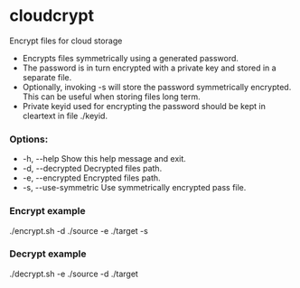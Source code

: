 # cloudcrypt
Encrypt files for cloud storage

* Encrypts files symmetrically using a generated password.<br>
* The password is in turn encrypted with a private key and stored in a separate file.<br>
* Optionally, invoking -s will store the password symmetrically encrypted. This can be useful when storing files long term.<br>
* Private keyid used for encrypting the password should be kept in cleartext in file ./keyid.

### Options:
  * -h, --help        Show this help message and exit.<br>
  * -d, --decrypted   Decrypted files path.<br>
  * -e, --encrypted   Encrypted files path.<br>
  * -s, --use-symmetric   Use symmetrically encrypted pass file.<br>

### Encrypt example
./encrypt.sh -d ./source -e ./target -s

### Decrypt example
./decrypt.sh -e ./source -d ./target



